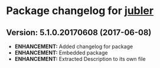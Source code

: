 # Package changelog for [jubler](https://chocolatey.org/packages/jubler)

## Version: 5.1.0.20170608 (2017-06-08)
- **ENHANCEMENT:** Added changelog for package
- **ENHANCEMENT:** Embedded package
- **ENHANCEMENT:** Extracted Description to its own file
